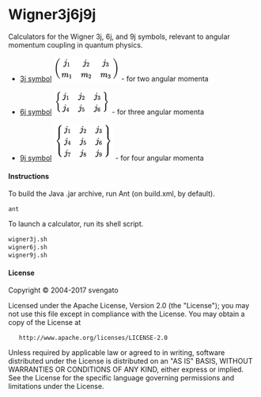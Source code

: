 # Wigner3j6j9j

Calculators for the Wigner 3j, 6j, and 9j symbols,
relevant to angular momentum coupling in quantum physics.

* [3j symbol](https://en.wikipedia.org/wiki/3-j_symbol) ![3j symbol](wigner3j.png "3j Symbol") - for two angular momenta

* [6j symbol](https://en.wikipedia.org/wiki/6-j_symbol) ![6j symbol](wigner6j.png "6j Symbol") - for three angular momenta

* [9j symbol](https://en.wikipedia.org/wiki/9-j_symbol) ![9j symbol](wigner9j.png "9j Symbol") - for four angular momenta

#### Instructions

To build the Java .jar archive, run Ant (on build.xml, by default).
```
ant
```

To launch a calculator, run its shell script.
```
wigner3j.sh
wigner6j.sh
wigner9j.sh
```

#### License

   Copyright &copy; 2004-2017 svengato

   Licensed under the Apache License, Version 2.0 (the "License");
   you may not use this file except in compliance with the License.
   You may obtain a copy of the License at

       http://www.apache.org/licenses/LICENSE-2.0

   Unless required by applicable law or agreed to in writing, software
   distributed under the License is distributed on an "AS IS" BASIS,
   WITHOUT WARRANTIES OR CONDITIONS OF ANY KIND, either express or implied.
   See the License for the specific language governing permissions and
   limitations under the License.
